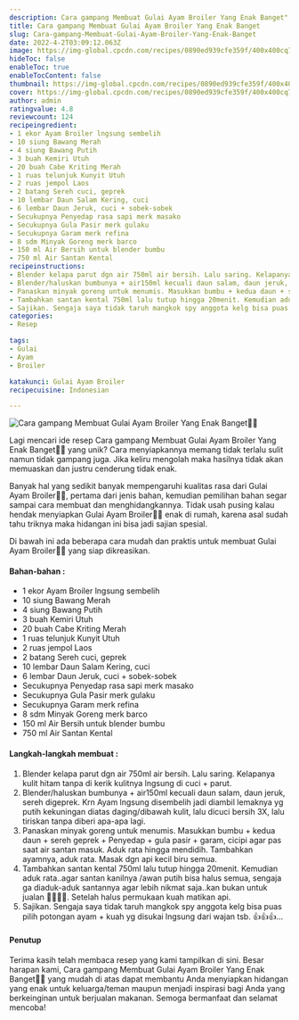 ```yaml
---
description: Cara gampang Membuat Gulai Ayam Broiler Yang Enak Banget"
title: Cara gampang Membuat Gulai Ayam Broiler Yang Enak Banget
slug: Cara-gampang-Membuat-Gulai-Ayam-Broiler-Yang-Enak-Banget
date: 2022-4-2T03:09:12.063Z
image: https://img-global.cpcdn.com/recipes/0890ed939cfe359f/400x400cq70/photo.jpg
hideToc: false
enableToc: true
enableTocContent: false
thumbnail: https://img-global.cpcdn.com/recipes/0890ed939cfe359f/400x400cq70/photo.jpg
cover: https://img-global.cpcdn.com/recipes/0890ed939cfe359f/400x400cq70/photo.jpg
author: admin
ratingvalue: 4.8
reviewcount: 124
recipeingredient:
- 1 ekor Ayam Broiler lngsung sembelih
- 10 siung Bawang Merah
- 4 siung Bawang Putih
- 3 buah Kemiri Utuh
- 20 buah Cabe Kriting Merah
- 1 ruas telunjuk Kunyit Utuh
- 2 ruas jempol Laos
- 2 batang Sereh cuci, geprek
- 10 lembar Daun Salam Kering, cuci
- 6 lembar Daun Jeruk, cuci + sobek-sobek
- Secukupnya Penyedap rasa sapi merk masako
- Secukupnya Gula Pasir merk gulaku
- Secukupnya Garam merk refina
- 8 sdm Minyak Goreng merk barco
- 150 ml Air Bersih untuk blender bumbu
- 750 ml Air Santan Kental
recipeinstructions:
- Blender kelapa parut dgn air 750ml air bersih. Lalu saring. Kelapanya kulit hitam tanpa di kerik kulitnya lngsung di cuci + parut.
- Blender/haluskan bumbunya + air150ml kecuali daun salam, daun jeruk, sereh digeprek. Krn Ayam lngsung disembelih jadi diambil lemaknya yg putih kekuningan diatas daging/dibawah kulit, lalu dicuci bersih 3X, lalu tiriskan tanpa diberi apa-apa lagi.
- Panaskan minyak goreng untuk menumis. Masukkan bumbu + kedua daun + sereh geprek + Penyedap + gula pasir + garam, cicipi agar pas saat air santan masuk. Aduk rata hingga mendidih. Tambahkan ayamnya, aduk rata. Masak dgn api kecil biru semua.
- Tambahkan santan kental 750ml lalu tutup hingga 20menit. Kemudian aduk rata..agar santan kanilnya /awan putih bisa halus semua, sengaja ga diaduk-aduk santannya agar lebih nikmat saja..kan bukan untuk jualan 🤭🤭🤫🤫. Setelah halus permukaan kuah matikan api.
- Sajikan. Sengaja saya tidak taruh mangkok spy anggota kelg bisa puas pilih potongan ayam + kuah yg disukai lngsung dari wajan tsb. 👍👍👍...
categories:
- Resep

tags:
- Gulai
- Ayam
- Broiler

katakunci: Gulai Ayam Broiler
recipecuisine: Indonesian

---
```


![Cara gampang Membuat Gulai Ayam Broiler Yang Enak Banget👩‍🍳](https://img-global.cpcdn.com/recipes/0890ed939cfe359f/400x400cq70/photo.jpg)

Lagi mencari ide resep Cara gampang Membuat Gulai Ayam Broiler Yang Enak Banget👩‍🍳 yang unik? Cara menyiapkannya memang tidak terlalu sulit namun tidak gampang juga. Jika keliru mengolah maka hasilnya tidak akan memuaskan dan justru cenderung tidak enak.

Banyak hal yang sedikit banyak mempengaruhi kualitas rasa dari Gulai Ayam Broiler👩‍🍳, pertama dari jenis bahan, kemudian pemilihan bahan segar sampai cara membuat dan menghidangkannya. Tidak usah pusing kalau hendak menyiapkan Gulai Ayam Broiler👩‍🍳 enak di rumah, karena asal sudah tahu triknya maka hidangan ini bisa jadi sajian spesial.

Di bawah ini ada beberapa cara mudah dan praktis untuk membuat Gulai Ayam Broiler👩‍🍳 yang siap dikreasikan.

<!--inarticleads1-->

#### Bahan-bahan :

- 1 ekor Ayam Broiler lngsung sembelih
- 10 siung Bawang Merah
- 4 siung Bawang Putih
- 3 buah Kemiri Utuh
- 20 buah Cabe Kriting Merah
- 1 ruas telunjuk Kunyit Utuh
- 2 ruas jempol Laos
- 2 batang Sereh cuci, geprek
- 10 lembar Daun Salam Kering, cuci
- 6 lembar Daun Jeruk, cuci + sobek-sobek
- Secukupnya Penyedap rasa sapi merk masako
- Secukupnya Gula Pasir merk gulaku
- Secukupnya Garam merk refina
- 8 sdm Minyak Goreng merk barco
- 150 ml Air Bersih untuk blender bumbu
- 750 ml Air Santan Kental

<!--inarticleads2-->

#### Langkah-langkah membuat :

1. Blender kelapa parut dgn air 750ml air bersih. Lalu saring. Kelapanya kulit hitam tanpa di kerik kulitnya lngsung di cuci + parut.
1. Blender/haluskan bumbunya + air150ml kecuali daun salam, daun jeruk, sereh digeprek. Krn Ayam lngsung disembelih jadi diambil lemaknya yg putih kekuningan diatas daging/dibawah kulit, lalu dicuci bersih 3X, lalu tiriskan tanpa diberi apa-apa lagi.
1. Panaskan minyak goreng untuk menumis. Masukkan bumbu + kedua daun + sereh geprek + Penyedap + gula pasir + garam, cicipi agar pas saat air santan masuk. Aduk rata hingga mendidih. Tambahkan ayamnya, aduk rata. Masak dgn api kecil biru semua.
1. Tambahkan santan kental 750ml lalu tutup hingga 20menit. Kemudian aduk rata..agar santan kanilnya /awan putih bisa halus semua, sengaja ga diaduk-aduk santannya agar lebih nikmat saja..kan bukan untuk jualan 🤭🤭🤫🤫. Setelah halus permukaan kuah matikan api.
1. Sajikan. Sengaja saya tidak taruh mangkok spy anggota kelg bisa puas pilih potongan ayam + kuah yg disukai lngsung dari wajan tsb. 👍👍👍...

#### Penutup

Terima kasih telah membaca resep yang kami tampilkan di sini. Besar harapan kami, Cara gampang Membuat Gulai Ayam Broiler Yang Enak Banget👩‍🍳 yang mudah di atas dapat membantu Anda menyiapkan hidangan yang enak untuk keluarga/teman maupun menjadi inspirasi bagi Anda yang berkeinginan untuk berjualan makanan. Semoga bermanfaat dan selamat mencoba!